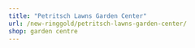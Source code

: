 ```yaml
---
title: "Petritsch Lawns Garden Center"
url: /new-ringgold/petritsch-lawns-garden-center/
shop: garden centre
---
```

